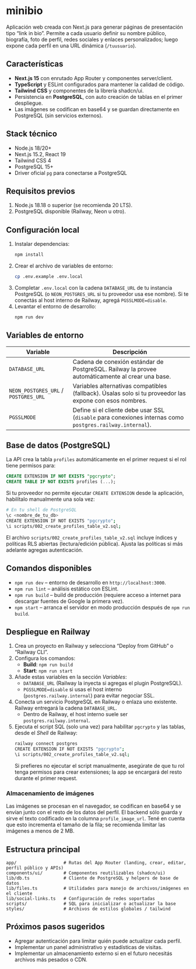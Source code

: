 # minibio

Aplicación web creada con Next.js para generar páginas de presentación tipo “link in bio”. Permite a cada usuario definir su nombre público, biografía, foto de perfil, redes sociales y enlaces personalizados; luego expone cada perfil en una URL dinámica (`/tuusuario`).

## Características
- **Next.js 15** con enrutado App Router y componentes server/client.
- **TypeScript** y ESLint configurados para mantener la calidad de código.
- **Tailwind CSS** y componentes de la librería shadcn/ui.
- Persistencia en **PostgreSQL**, con auto creación de tablas en el primer despliegue.
- Las imágenes se codifican en base64 y se guardan directamente en PostgreSQL (sin servicios externos).

## Stack técnico
- Node.js 18/20+
- Next.js 15.2, React 19
- Tailwind CSS 4
- PostgreSQL 15+
- Driver oficial `pg` para conectarse a PostgreSQL

## Requisitos previos
1. Node.js 18.18 o superior (se recomienda 20 LTS).
2. PostgreSQL disponible (Railway, Neon u otro).

## Configuración local
1. Instalar dependencias:
   ```bash
   npm install
   ```
2. Crear el archivo de variables de entorno:
   ```bash
   cp .env.example .env.local
   ```
3. Completar `.env.local` con la cadena `DATABASE_URL` de tu instancia PostgreSQL (o `NEON_POSTGRES_URL` si tu proveedor usa ese nombre). Si te conectás al host interno de Railway, agregá `PGSSLMODE=disable`.
4. Levantar el entorno de desarrollo:
   ```bash
   npm run dev
   ```

## Variables de entorno
| Variable | Descripción |
| --- | --- |
| `DATABASE_URL` | Cadena de conexión estándar de PostgreSQL. Railway la provee automáticamente al crear una base. |
| `NEON_POSTGRES_URL` / `POSTGRES_URL` | Variables alternativas compatibles (fallback). Úsalas solo si tu proveedor las expone con esos nombres. |
| `PGSSLMODE` | Define si el cliente debe usar SSL (`disable` para conexiones internas como `postgres.railway.internal`). |

## Base de datos (PostgreSQL)
La API crea la tabla `profiles` automáticamente en el primer request si el rol tiene permisos para:

```sql
CREATE EXTENSION IF NOT EXISTS "pgcrypto";
CREATE TABLE IF NOT EXISTS profiles (...);
```

Si tu proveedor no permite ejecutar `CREATE EXTENSION` desde la aplicación, habilítalo manualmente una sola vez:

```bash
# En tu shell de PostgreSQL
\c <nombre_de_tu_db>
CREATE EXTENSION IF NOT EXISTS "pgcrypto";
\i scripts/002_create_profiles_table_v2.sql;
```

El archivo `scripts/002_create_profiles_table_v2.sql` incluye índices y políticas RLS abiertas (lectura/edición pública). Ajusta las políticas si más adelante agregas autenticación.

## Comandos disponibles
- `npm run dev` – entorno de desarrollo en `http://localhost:3000`.
- `npm run lint` – análisis estático con ESLint.
- `npm run build` – build de producción (requiere acceso a internet para descargar fuentes de Google la primera vez).
- `npm start` – arranca el servidor en modo producción después de `npm run build`.

## Despliegue en Railway
1. Crea un proyecto en Railway y selecciona “Deploy from GitHub” o “Railway CLI”.
2. Configura los comandos:
   - **Build**: `npm run build`
   - **Start**: `npm run start`
3. Añade estas variables en la sección *Variables*:
   - `DATABASE_URL` (Railway la inyecta si agregas el plugin PostgreSQL).
   - `PGSSLMODE=disable` si usas el host interno (`postgres.railway.internal`) para evitar negociar SSL.
4. Conecta un servicio PostgreSQL en Railway o enlaza uno existente. Railway entregará la cadena `DATABASE_URL`.
   - Dentro de Railway, el host interno suele ser `postgres.railway.internal`.
5. Ejecuta el script SQL (solo una vez) para habilitar `pgcrypto` y las tablas, desde el *Shell* de Railway:
   ```bash
   railway connect postgres
   CREATE EXTENSION IF NOT EXISTS "pgcrypto";
   \i scripts/002_create_profiles_table_v2.sql;
   ```
   Si prefieres no ejecutar el script manualmente, asegúrate de que tu rol tenga permisos para crear extensiones; la app se encargará del resto durante el primer request.

### Almacenamiento de imágenes
Las imágenes se procesan en el navegador, se codifican en base64 y se envían junto con el resto de los datos del perfil. El backend sólo guarda y sirve el texto codificado en la columna `profile_image_url`. Tené en cuenta que esto incrementa el tamaño de la fila; se recomienda limitar las imágenes a menos de 2 MB.

## Estructura principal
```
app/                  # Rutas del App Router (landing, crear, editar, perfil público y APIs)
components/ui/        # Componentes reutilizables (shadcn/ui)
lib/db.ts             # Cliente de PostgreSQL y helpers de base de datos
lib/files.ts          # Utilidades para manejo de archivos/imágenes en el cliente
lib/social-links.ts   # Configuración de redes soportadas
scripts/              # SQL para inicializar o actualizar la base
styles/               # Archivos de estilos globales / tailwind
```

## Próximos pasos sugeridos
- Agregar autenticación para limitar quién puede actualizar cada perfil.
- Implementar un panel administrativo y estadísticas de visitas.
- Implementar un almacenamiento externo si en el futuro necesitás archivos más pesados o CDN.
